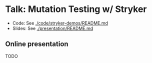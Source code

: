 # Talk: Mutation Testing w/ Stryker

- Code: See [./code/stryker-demos/README.md](./code/stryker-demos/README.md)
- Slides: See [./presentation/README.md](./presentation/README.md)

## Online presentation

TODO
